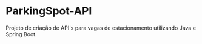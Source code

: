 # ParkingSpot-API
Projeto de criação de API's para vagas de estacionamento utilizando Java e Spring Boot.

